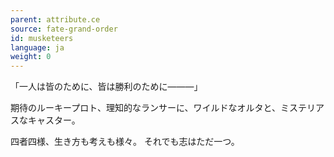 ```yaml
---
parent: attribute.ce
source: fate-grand-order
id: musketeers
language: ja
weight: 0
---
```


「一人は皆のために、皆は勝利のために―――」

期待のルーキープロト、理知的なランサーに、ワイルドなオルタと、ミステリアスなキャスター。

四者四様、生き方も考えも様々。
それでも志はただ一つ。
